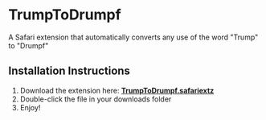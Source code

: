 # TrumpToDrumpf
A Safari extension that automatically converts any use of the word "Trump" to "Drumpf"

## Installation Instructions
1. Download the extension here: **[TrumpToDrumpf.safariextz](https://github.com/sebthedev/TrumpToDrumpf/raw/master/TrumpToDrumpf.safariextz)**
2. Double-click the file in your downloads folder
3. Enjoy!
